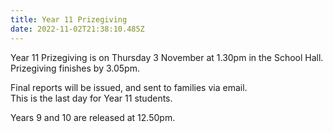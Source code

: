 ```yaml
---
title: Year 11 Prizegiving
date: 2022-11-02T21:38:10.485Z
---
```

Year 11 Prizegiving is on Thursday 3 November at 1.30pm in the School Hall.  
Prizegiving finishes by 3.05pm.    


Final reports will be issued, and sent to families via email.  
This is the last day for Year 11 students.  

Years 9 and 10 are released at 12.50pm.  


  

